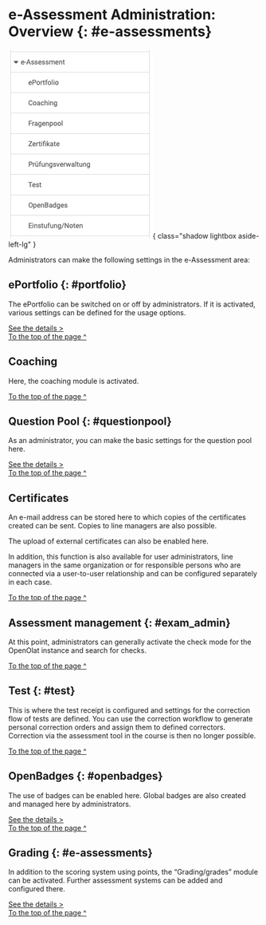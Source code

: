 # e-Assessment Administration: Overview {: #e-assessments}

![admin_e-assessment_overview_v1_de.png](assets/admin_e-assessment_overview_v1_de.png){ class="shadow lightbox aside-left-lg" }

Administrators can make the following settings in the e-Assessment area:

## ePortfolio {: #portfolio}

The ePortfolio can be switched on or off by administrators. If it is activated, various settings can be defined for the usage options.

[See the details >](eAssessment_ePortfolio.md)<br>
[To the top of the page ^](#e-assessments)


## Coaching

Here, the coaching module is activated.

[To the top of the page ^](#e-assessments)


## Question Pool {: #questionpool}

As an administrator, you can make the basic settings for the question pool here. 

[See the details >](../administration/eAssessment_Question_bank.md)<br>
[To the top of the page ^](#e-assessments)



## Certificates

An e-mail address can be stored here to which copies of the certificates created can be sent. Copies to line managers are also possible.

The upload of external certificates can also be enabled here.

In addition, this function is also available for user administrators, line managers in the same organization or for responsible persons who are connected via a user-to-user relationship and can be configured separately in each case.

[To the top of the page ^](#e-assessments)


## Assessment management {: #exam_admin}

At this point, administrators can generally activate the check mode for the OpenOlat instance and search for checks.

[To the top of the page ^](#e-assessments)


## Test {: #test}

This is where the test receipt is configured and settings for the correction flow of tests are defined. You can use the correction workflow to generate personal correction orders and assign them to defined correctors. Correction via the assessment tool in the course is then no longer possible.

[To the top of the page ^](#e-assessments)


## OpenBadges {: #openbadges}

The use of badges can be enabled here.
Global badges are also created and managed here by administrators.

[See the details >](../administration/e-Assessment_openBadges.md)<br>
[To the top of the page ^](#e-assessments)


## Grading {: #e-assessments}

In addition to the scoring system using points, the “Grading/grades” module can be activated. Further assessment systems can be added and configured there.

[See the details >](../administration/Assessment_translate_points_in_grades_admin.md) <br>
[To the top of the page ^](#e-assessments)



